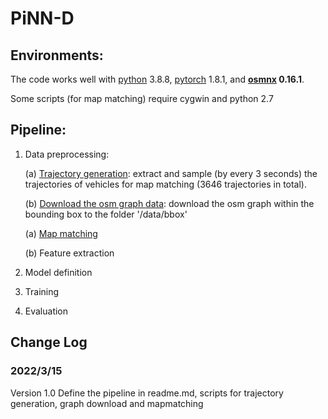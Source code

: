 # PiNN-D

## Environments:

The code works well with [python](https://www.python.org/) 3.8.8, 
[pytorch](https://pytorch.org/) 1.8.1, 
and **[osmnx](https://github.com/gboeing/osmnx)  0.16.1**.

Some scripts (for map matching) require cygwin and python 2.7

## Pipeline:
1. Data preprocessing:
   
   (a) [Trajectory generation](https://github.com/yang-mingzhou/PINN-D/blob/main/code/trajectoryGeneration.py): extract and sample (by every 3 seconds) the trajectories of vehicles for map matching (3646 trajectories in total).   
   
   (b) [Download the osm graph data](https://github.com/yang-mingzhou/PINN-D/blob/main/code/downloadGraph.py): download the osm graph within the bounding box to the folder '/data/bbox' 
   
   (a) [Map matching](https://github.com/yang-mingzhou/PINN-D/blob/main/code/mapmatching.py)

   (b) Feature extraction

2. Model definition

3. Training

4. Evaluation

[comment]: <> (## File Folders:)

[comment]: <> (1. )
   
   
[comment]: <> (## Files)

[comment]: <> (1. )

Change Log
-----

### 2022/3/15
Version 1.0 Define the pipeline in readme.md, scripts for trajectory generation, graph download and mapmatching

